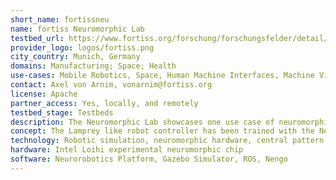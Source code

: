 ```yaml
---
short_name: fortissneu
name: fortiss Neuromorphic Lab
testbed_url: https://www.fortiss.org/forschung/forschungsfelder/detail/neuromorphic-computing
provider_logo: logos/fortiss.png
city_country: Munich, Germany
domains: Manufacturing; Space; Health
use-cases: Mobile Robotics, Space, Human Machine Interfaces, Machine Vision; Adaptive swimming robot control, Neurorobotics simulation.
contact: Axel von Arnim, vonarnim@fortiss.org
license: Apache
partner_access: Yes, locally, and remotely
testbed_stage: Testbeds
description: The Neuromorphic Lab showcases one use case of neuromorphic computing, namely in mobile robotics. In this use case, a Lamprey like robot is being controlled by a spiking neural network over neuromorphic hardware (the experimental Loihi chip from Intel). The robot is swimming in simulation, controlled by a network powering a series of coupled oscillators that move each joint in a coherent manner, over super low energy hardware. This demonstrator proves the potential of neuromorphic hardware in edge AI applications where energy efficiency is a key factor. Further use cases, like industrial robotic arms, low-latency event-based vision, in-car human machine interaction is investigated by the Neuromorphic Computing team.
concept: The Lamprey like robot controller has been trained with the Neural Engineering Framework (Nengo) to generate oscillations at its links that generates an efficient swimming movement. In the Lab, a recorded sequence of controller action is replayed live, enabling the user to visualize the robot while moving in real time, to navigate through the scene, observe the neural network activity.
technology: Robotic simulation, neuromorphic hardware, central pattern generation, Hopf oscillators, Neural Engineering Framework
hardware: Intel Loihi experimental neuromorphic chip
software: Neurorobotics Platform, Gazebo Simulator, ROS, Nengo
---
```

